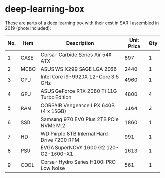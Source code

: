 # deep-learning-box

These are parts of a deep learning box with their cost in SAR I assembled in 2019 (photo included):

No. | Item | Description                         | Unit Price | Qty
--- | ---  | --- | --- | ---
1   | CASE | Corsair Carbide Series Air 540 ATX  | 897     | 1
2   | MOBO | ASUS WS X299 SAGE LGA 2066          | 2440       | 1
3   | CPU  | Intel Core i9-9920X 12-Core 3.5 GHz | 4960       | 1
4   | GPU  | ASUS GeForce RTX 2080 Ti 11G Turbo Edition | 4800 | 4
5   | RAM  | CORSAIR Vengeance LPX 64GB (4 x 16GB) | 1164 | 2
6   | SSD  | Samsung 970 EVO Plus 2TB PCIe NVMe M.2 | 1860 | 1
7   | HD   | WD Purple 8TB Internal Hard Drive 7200 RPM | 991 | 1
8   | PSU  | EVGA SuperNOVA 1600 G2 120-G2-1600-X1 | 1613 | 1
9   | COOL | Corsair Hydro Series H100i PRO Low Noise | 561 | 1
